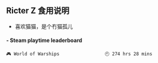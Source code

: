 ## Ricter Z 食用说明
- 喜欢猫猫，是个冇猫孤儿

<!-- steam-box start -->
#### - Steam playtime leaderboard
```text
🎮 World of Warships                 🕘 274 hrs 28 mins
```
<!-- Powered by https://github.com/YouEclipse/steam-box . -->
<!-- steam-box end -->

